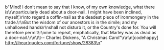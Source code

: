 b"Mind!  I don't mean to say that I know, of my own knowledge, what there is\r\nparticularly dead about a door-nail.  I might have been inclined, myself,\r\nto regard a coffin-nail as the deadest piece of ironmongery in the trade.\r\nBut the wisdom of our ancestors is in the simile; and my unhallowed hands\r\nshall not disturb it, or the Country's done for.  You will therefore permit\r\nme to repeat, emphatically, that Marley was as dead as a door-nail.\r\n\t\t-- Charles Dickens, &quot;A Christmas Carol&quot;\r\n\n[codehappy] http://iheartquotes.com/fortune/show/28383\n"